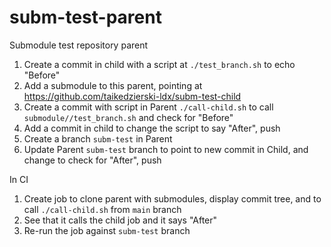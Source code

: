 # subm-test-parent

Submodule test repository parent

1. Create a commit in child with a script at `./test_branch.sh` to echo "Before"
2. Add a submodule to this parent, pointing at https://github.com/taikedzierski-ldx/subm-test-child
3. Create a commit with script in Parent `./call-child.sh` to call `submodule//test_branch.sh` and check for "Before"
4. Add a commit in child to change the script to say "After", push
5. Create a branch `subm-test` in Parent
6. Update Parent `subm-test` branch to point to new commit in Child, and change to check for "After", push

In CI

1. Create job to clone parent with submodules, display commit tree, and to call `./call-child.sh` from `main` branch
2. See that it calls the child job and it says "After"
3. Re-run the job against `subm-test` branch
